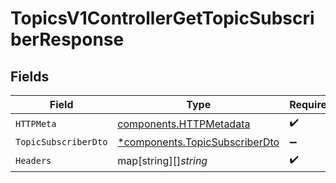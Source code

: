 # TopicsV1ControllerGetTopicSubscriberResponse


## Fields

| Field                                                                           | Type                                                                            | Required                                                                        | Description                                                                     |
| ------------------------------------------------------------------------------- | ------------------------------------------------------------------------------- | ------------------------------------------------------------------------------- | ------------------------------------------------------------------------------- |
| `HTTPMeta`                                                                      | [components.HTTPMetadata](../../models/components/httpmetadata.md)              | :heavy_check_mark:                                                              | N/A                                                                             |
| `TopicSubscriberDto`                                                            | [*components.TopicSubscriberDto](../../models/components/topicsubscriberdto.md) | :heavy_minus_sign:                                                              | N/A                                                                             |
| `Headers`                                                                       | map[string][]*string*                                                           | :heavy_check_mark:                                                              | N/A                                                                             |